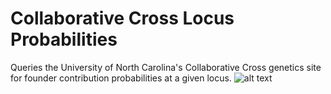# Collaborative Cross Locus Probabilities
Queries the University of North Carolina's Collaborative Cross genetics site for founder contribution probabilities at a given locus.
![alt text](https://i.imgur.com/h8cmemI.png)

